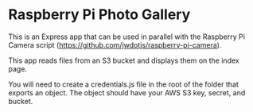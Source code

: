 # Raspberry Pi Photo Gallery

This is an Express app that can be used in parallel with the Raspberry Pi Camera
script (https://github.com/jwdotjs/raspberry-pi-camera).

This app reads files from an S3 bucket and displays them on the index page.

You will need to create a credentials.js file in the root of the folder
that exports an object. The object should have your AWS S3 key, secret, and bucket.